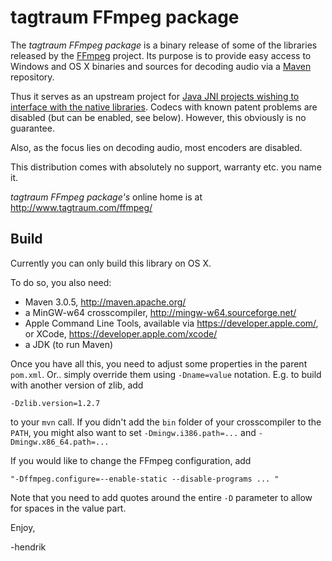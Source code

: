 # tagtraum FFmpeg package

The *tagtraum FFmpeg package* is a binary release of some of the libraries released by
the [FFmpeg](http://www.ffmpeg.org) project. Its purpose is to provide easy access
to Windows and OS X binaries and sources for decoding audio via a
[Maven](http://maven.apache.org/) repository.

Thus it serves as an upstream project for [Java JNI projects wishing to interface
with the native libraries](http://www.tagtraum.com/ffsampledsp/).
Codecs with known patent problems are disabled (but can be enabled, see below).
However, this obviously is no guarantee.

Also, as the focus lies on decoding audio, most encoders are disabled.

This distribution comes with absolutely no support, warranty etc. you name it.

*tagtraum FFmpeg package's* online home is at http://www.tagtraum.com/ffmpeg/


## Build

Currently you can only build this library on OS X.

To do so, you also need:

- Maven 3.0.5, http://maven.apache.org/
- a MinGW-w64 crosscompiler, http://mingw-w64.sourceforge.net/
- Apple Command Line Tools, available via https://developer.apple.com/, or XCode, https://developer.apple.com/xcode/
- a JDK (to run Maven)

Once you have all this, you need to adjust some properties in the parent `pom.xml`.
Or.. simply override them using `-Dname=value` notation. E.g. to build with
another version of zlib, add

    -Dzlib.version=1.2.7

to your `mvn` call. If you didn't add the `bin` folder of your crosscompiler to the
`PATH`, you might also want to set `-Dmingw.i386.path=...` and `-Dmingw.x86_64.path=...`

If you would like to change the FFmpeg configuration, add

    "-Dffmpeg.configure=--enable-static --disable-programs ... "

Note that you need to add quotes around the entire `-D` parameter to allow for spaces
in the value part.


Enjoy,

-hendrik
